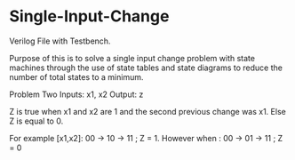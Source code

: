 # Single-Input-Change

Verilog File with Testbench.

Purpose of this is to solve a single input change problem with state machines through the use of state tables and state diagrams to reduce the number of total states to a minimum.

Problem
Two Inputs: x1, x2
Output: z

Z is true when x1 and x2 are 1 and the second previous change was x1. 
Else Z is equal to 0.

For example [x1,x2]: 00 -> 10 -> 11 ; Z = 1.
However when       : 00 -> 01 -> 11 ; Z = 0
                   
